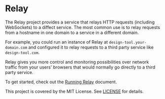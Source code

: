 # Relay

The Relay project provides a service that relays HTTP requests (including WebSockets) to a diffect service. The most common use is to relay requests from a hostname in one domain to a service in a different domain.

For example, you could run an instance of Relay at `design-tool.your-domain.com` and configured it to relay requests to a third party service like `design-tool.com`.

Relay gives you more control and monitoring possibilities over network traffic from your users' browsers that would normally go directly to a third party service.

To get started, check out the [Running Relay](./docs/running.md) document.

This project is covered by the MIT License. See [LICENSE](LICENSE) for details.
